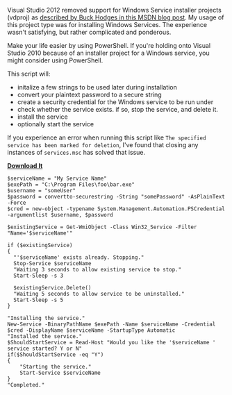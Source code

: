 <!--{PublishedOn:"Nov 13 2013",Title:"Install a Windows Service using PowerShell",Intro:"Visual Studio 2012 removed support for Windows Service installer projects. Good riddance. Make your life easier by using PowerShell than that ridiculously complicated installer."}-->
Visual Studio 2012 removed support for Windows Service installer projects (vdproj) as [described by Buck Hodges in this MSDN blog post](http://blogs.msdn.com/b/buckh/archive/2011/03/17/visual-studio-setup-projects-vdproj-will-not-ship-with-future-versions-of-vs.aspx). My usage of this project type was for installing Windows Services. The experience wasn't satisfying, but rather complicated and ponderous.
 
Make your life easier by using PowerShell. If you're holding onto Visual Studio 2010 because of an installer project for a Windows service, you might consider using PowerShell.

This script will:

* initalize a few strings to be used later during installation
* convert your plaintext password to a secure string
* create a security credential for the Windows service to be run under
* check whether the service exists. if so, stop the service, and delete it.
* install the service
* optionally start the service

If you experience an error when running this script like `The specified service has been marked for deletion`, I've found that closing any instances of `services.msc` has solved that issue.

**[Download It](http://devtxt.com/files/install-service-example.ps1.txt)**
    
    $serviceName = "My Service Name"
    $exePath = "C:\Program Files\foo\bar.exe"
    $username = "someUser"
    $password = convertto-securestring -String "somePassword" -AsPlainText -Force  
    $cred = new-object -typename System.Management.Automation.PSCredential -argumentlist $username, $password
    
    $existingService = Get-WmiObject -Class Win32_Service -Filter "Name='$serviceName'"
    
    if ($existingService) 
    {
      "'$serviceName' exists already. Stopping."
      Stop-Service $serviceName
      "Waiting 3 seconds to allow existing service to stop."
      Start-Sleep -s 3
        
      $existingService.Delete()
      "Waiting 5 seconds to allow service to be uninstalled."
      Start-Sleep -s 5  
    }
    
    "Installing the service."
    New-Service -BinaryPathName $exePath -Name $serviceName -Credential $cred -DisplayName $serviceName -StartupType Automatic 
    "Installed the service."
    $ShouldStartService = Read-Host "Would you like the '$serviceName ' service started? Y or N"
    if($ShouldStartService -eq "Y")
    {
        "Starting the service."
        Start-Service $serviceName
    }
    "Completed."
